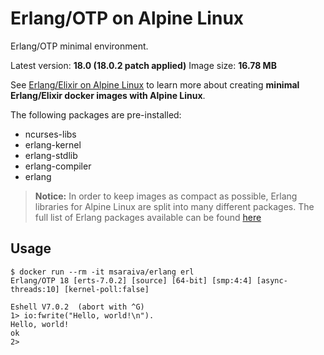 Erlang/OTP on Alpine Linux
=====

Erlang/OTP minimal environment. 

Latest version: **18.0 (18.0.2 patch applied)**
Image size: **16.78 MB**

See [Erlang/Elixir on Alpine Linux](https://github.com/msaraiva/alpine-erlang) to learn more about creating **minimal Erlang/Elixir docker images with Alpine Linux**.

The following packages are pre-installed:

- ncurses-libs
- erlang-kernel
- erlang-stdlib
- erlang-compiler
- erlang

> **Notice:** In order to keep images as compact as possible, Erlang libraries for Alpine Linux are split into many different packages. The full list of Erlang packages available can be found [here](http://pkgs.alpinelinux.org/packages?package=erlang%25&repo=all&arch=x86_64)

## Usage

```
$ docker run --rm -it msaraiva/erlang erl
Erlang/OTP 18 [erts-7.0.2] [source] [64-bit] [smp:4:4] [async-threads:10] [kernel-poll:false]

Eshell V7.0.2  (abort with ^G)
1> io:fwrite("Hello, world!\n").
Hello, world!
ok
2> 
```
